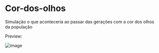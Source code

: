 # Cor-dos-olhos
Simulação o que aconteceria ao passar das gerações com a cor dos olhos da população

Preview:

![image](https://user-images.githubusercontent.com/69322400/182267490-4a25db2c-c019-4af6-8961-93f8610eeeaf.png)
